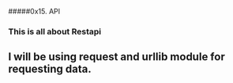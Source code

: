 #####0x15. API
### This is all about Restapi
## I will be using request and urllib module for requesting data.
